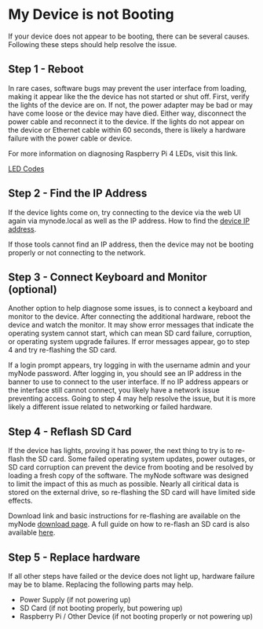 # My Device is not Booting

If your device does not appear to be booting, there can be several causes. Following these steps should help resolve the issue.

## Step 1 - Reboot

In rare cases, software bugs may prevent the user interface from loading, making it appear like the the device has not started or shut off. First, verify the lights of the device are on. If not, the power adapter may be bad or may have come loose or the device may have died. Either way, disconnect the power cable and reconnect it to the device. If the lights do not appear on the device or Ethernet cable within 60 seconds, there is likely a hardware failure with the power cable or device.

For more information on diagnosing Raspberry Pi 4 LEDs, visit this link.

[LED Codes](https://elinux.org/R-Pi_Troubleshooting#Normal_LED_status)

## Step 2 - Find the IP Address

If the device lights come on, try connecting to the device via the web UI again via mynode.local as well as the IP address. How to find the [device IP address](/advanced/find-device-ip.html).

If those tools cannot find an IP address, then the device may not be booting properly or not connecting to the network.

## Step 3 - Connect Keyboard and Monitor (optional)

Another option to help diagnose some issues, is to connect a keyboard and monitor to the device. After connecting the additional hardware, reboot the device and watch the monitor. It may show error messages that indicate the operating system cannot start, which can mean SD card failure, corruption, or operating system upgrade failures. If error messages appear, go to step 4 and try re-flashing the SD card.

If a login prompt appears, try logging in with the username admin and your myNode password. After logging in, you should see an IP address in the banner to use to connect to the user interface. If no IP address appears or the interface still cannot connect, you likely have a network issue preventing access. Going to step 4 may help resolve the issue, but it is more likely a different issue related to networking or failed hardware.

## Step 4 - Reflash SD Card

If the device has lights, proving it has power, the next thing to try is to re-flash the SD card. Some failed operating system updates, power outages, or SD card corruption can prevent the device from booting and be resolved by loading a fresh copy of the software. The myNode software was designed to limit the impact of this as much as possible. Nearly all ciritical data is stored on the external drive, so re-flashing the SD card will have limited side effects.

Download link and basic instructions for re-flashing are available on the myNode [download page](https://mynodebtc.com/download). A full guide on how to re-flash an SD card is also available [here](/advanced/flash-sd-card).

## Step 5 - Replace hardware

If all other steps have failed or the device does not light up, hardware failure may be to blame. Replacing the following parts may help.

- Power Supply (if not powering up)
- SD Card (if not booting properly, but powering up)
- Raspberry Pi / Other Device (if not booting properly or not powering up)